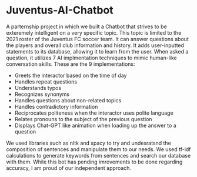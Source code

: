 # Juventus-AI-Chatbot
A parternship project in which we built a Chatbot that strives to be exteremely intelligent on a very specific topic. This topic is limited to the 2021 roster of the Juventus FC soccer team. It can answer questions about the players and overall club information and history. It adds user-inputted statements to its database, allowing it to learn from the user. When asked a question, it utilizes 7 AI implmentation techniques to mimic human-like conversation skills. 
These are the 9 implementations:
- Greets the interactor based on the time of day
- Handles repeat questions
- Understands typos
- Recognizes synonyms
- Handles questions about non-related topics
- Handles contradictory information
- Reciprocates politeness when the interactor uses polite language
- Relates pronouns to the subject of the previous question
- Displays Chat-GPT like animation when loading up the answer to a question

We used libraries such as nltk and spacy to try and undesratsnd the composition of sentences and manipulate them to our needs. We used tf-idf calculations to generate keywords from sentences and search our database with them. While this bot has pending imrovements to be done regarding accuracy, I am proud of our independent approach.

